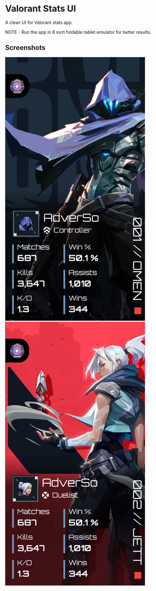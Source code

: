 # Valorant Stats UI

A clean UI for Valorant stats app.

NOTE - Run the app in 8 inch foldable tablet emulator for better results.
## Screenshots
<img width="450" alt="Screenshot" src="https://github.com/Prd1899/04-Valorant_UI/blob/master/assets/final1.png?raw=true">       <img width="450" alt="Screenshot" src="https://github.com/Prd1899/04-Valorant_UI/blob/master/assets/final2.png?raw=true">



